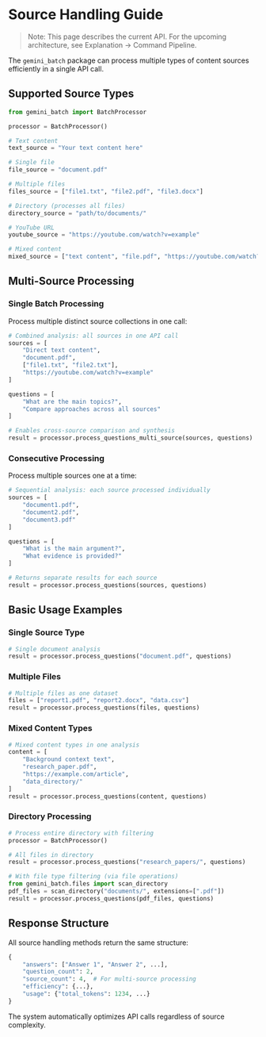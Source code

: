 # Source Handling Guide

> Note: This page describes the current API. For the upcoming architecture, see Explanation → Command Pipeline.

The `gemini_batch` package can process multiple types of content sources efficiently in a single API call.

## Supported Source Types

```python
from gemini_batch import BatchProcessor

processor = BatchProcessor()

# Text content
text_source = "Your text content here"

# Single file
file_source = "document.pdf"

# Multiple files
files_source = ["file1.txt", "file2.pdf", "file3.docx"]

# Directory (processes all files)
directory_source = "path/to/documents/"

# YouTube URL
youtube_source = "https://youtube.com/watch?v=example"

# Mixed content
mixed_source = ["text content", "file.pdf", "https://youtube.com/watch?v=xyz"]
```

## Multi-Source Processing

### Single Batch Processing

Process multiple distinct source collections in one call:

```python
# Combined analysis: all sources in one API call
sources = [
    "Direct text content",
    "document.pdf",
    ["file1.txt", "file2.txt"],
    "https://youtube.com/watch?v=example"
]

questions = [
    "What are the main topics?",
    "Compare approaches across all sources"
]

# Enables cross-source comparison and synthesis
result = processor.process_questions_multi_source(sources, questions)
```

### Consecutive Processing

Process multiple sources one at a time:

```python
# Sequential analysis: each source processed individually
sources = [
    "document1.pdf",
    "document2.pdf",
    "document3.pdf"
]

questions = [
    "What is the main argument?",
    "What evidence is provided?"
]

# Returns separate results for each source
result = processor.process_questions(sources, questions)
```

## Basic Usage Examples

### Single Source Type

```python
# Single document analysis
result = processor.process_questions("document.pdf", questions)
```

### Multiple Files

```python
# Multiple files as one dataset
files = ["report1.pdf", "report2.docx", "data.csv"]
result = processor.process_questions(files, questions)
```

### Mixed Content Types

```python
# Mixed content types in one analysis
content = [
    "Background context text",
    "research_paper.pdf",
    "https://example.com/article",
    "data_directory/"
]
result = processor.process_questions(content, questions)
```

### Directory Processing

```python
# Process entire directory with filtering
processor = BatchProcessor()

# All files in directory
result = processor.process_questions("research_papers/", questions)

# With file type filtering (via file operations)
from gemini_batch.files import scan_directory
pdf_files = scan_directory("documents/", extensions=[".pdf"])
result = processor.process_questions(pdf_files, questions)
```

## Response Structure

All source handling methods return the same structure:

```python
{
    "answers": ["Answer 1", "Answer 2", ...],
    "question_count": 2,
    "source_count": 4,  # For multi-source processing
    "efficiency": {...},
    "usage": {"total_tokens": 1234, ...}
}
```

The system automatically optimizes API calls regardless of source complexity.

